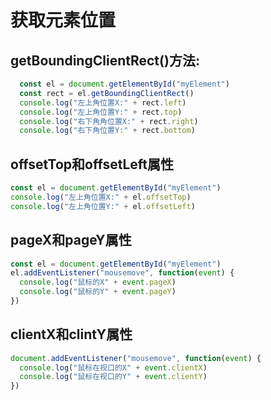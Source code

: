 # 获取元素位置
## getBoundingClientRect()方法:

```js
  const el = document.getElementById("myElement")
  const rect = el.getBoundingClientRect()
  console.log("左上角位置X:" + rect.left)
  console.log("左上角位置Y:" + rect.top)
  console.log("右下角角位置X:" + rect.right)
  console.log("右下角位置Y:" + rect.bottom)
```

## offsetTop和offsetLeft属性

```js
const el = document.getElementById("myElement")
console.log("左上角位置X:" + el.offsetTop)
console.log("左上角位置Y:" + el.offsetLeft)
```

## pageX和pageY属性

```js
const el = document.getElementById("myElement")
el.addEventListener("mousemove", function(event) {
  console.log("鼠标的X" + event.pageX)
  console.log("鼠标的Y" + event.pageY)
})
```

## clientX和clintY属性

```js
document.addEventListener("mousemove", function(event) {
  console.log("鼠标在视口的X" + event.clientX)
  console.log("鼠标在视口的Y" + event.clientY)
})
```